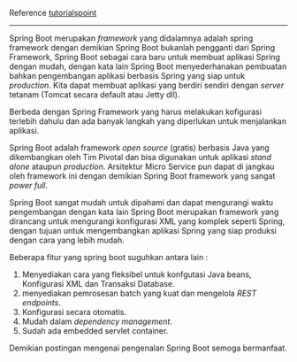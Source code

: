 

Reference [tutorialspoint](https://www.tutorialspoint.com/spring_boot/spring_boot_introduction.htm)

---

Spring Boot merupakan _framework_ yang didalamnya adalah spring framework dengan demikian Spring Boot bukanlah pengganti dari Spring Framework, Spring Boot sebagai cara baru untuk membuat aplikasi Spring dengan mudah, dengan kata lain Spring Boot menyederhanakan pembuatan bahkan pengembangan aplikasi berbasis Spring yang siap untuk _production_. Kita dapat membuat aplikasi yang berdiri sendiri dengan _server_ tetanam (Tomcat secara default atau Jetty dll). 

Berbeda dengan Spring Framework yang harus melakukan kofigurasi terlebih dahulu dan ada banyak langkah yang diperlukan untuk menjalankan aplikasi.

Spring Boot adalah framework _open source_ (gratis) berbasis Java yang dikembangkan oleh Tim Pivotal dan bisa digunakan untuk aplikasi _stand alone_ ataupun _production_. Arsitektur Micro Service pun dapat di jangkau oleh framework ini dengan demikian Spring Boot framework yang sangat _power full_.

Spring Boot sangat mudah untuk dipahami dan dapat mengurangi waktu pengembangan dengan kata lain Spring Boot merupakan framework yang dirancang untuk mengurangi konfigurasi XML yang komplek seperti Spring, dengan tujuan untuk mengembangkan aplikasi Spring yang siap produksi dengan cara yang lebih mudah.

Beberapa fitur yang spring boot suguhkan antara lain :
1. Menyediakan cara yang fleksibel untuk konfgutasi Java beans, Konfigurasi XML dan Transaksi Database.
2. menyediakan pemrosesan batch yang kuat dan mengelola _REST endpoints_.
3. Konfigurasi secara otomatis.
4. Mudah dalam _dependency management_.
5. Sudah ada embedded servlet container.

Demikian postingan mengenai pengenalan Spring Boot semoga bermanfaat.

